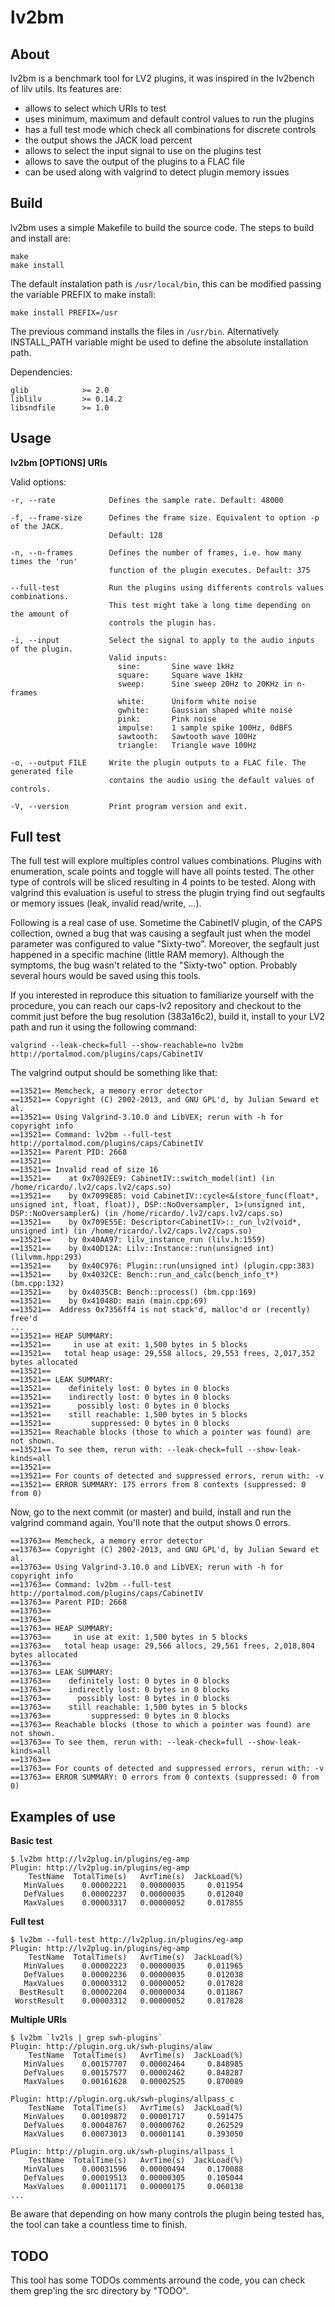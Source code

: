 lv2bm
=====


About
-----

lv2bm is a benchmark tool for LV2 plugins, it was inspired in the lv2bench of lilv utils.
Its features are:

- allows to select which URIs to test
- uses minimum, maximum and default control values to run the plugins
- has a full test mode which check all combinations for discrete controls
- the output shows the JACK load percent
- allows to select the input signal to use on the plugins test
- allows to save the output of the plugins to a FLAC file
- can be used along with valgrind to detect plugin memory issues


Build
-----

lv2bm uses a simple Makefile to build the source code.
The steps to build and install are:

    make
    make install

The default instalation path is `/usr/local/bin`, this can be modified passing
the variable PREFIX to make install:

    make install PREFIX=/usr

The previous command installs the files in `/usr/bin`. Alternatively INSTALL_PATH
variable might be used to define the absolute installation path.

Dependencies:

    glib            >= 2.0
    liblilv         >= 0.14.2
    libsndfile      >= 1.0


Usage
-----

**lv2bm [OPTIONS] URIs**

Valid options:

    -r, --rate            Defines the sample rate. Default: 48000

    -f, --frame-size      Defines the frame size. Equivalent to option -p of the JACK.
                          Default: 128

    -n, --n-frames        Defines the number of frames, i.e. how many times the 'run'
                          function of the plugin executes. Default: 375

    --full-test           Run the plugins using differents controls values combinations.
                          This test might take a long time depending on the amount of
                          controls the plugin has.

    -i, --input           Select the signal to apply to the audio inputs of the plugin.
                          Valid inputs:
                            sine:       Sine wave 1kHz
                            square:     Square wave 1kHz
                            sweep:      Sine sweep 20Hz to 20KHz in n-frames
                            white:      Uniform white noise
                            gwhite:     Gaussian shaped white noise
                            pink:       Pink noise
                            impulse:    1 sample spike 100Hz, 0dBFS
                            sawtooth:   Sawtooth wave 100Hz
                            triangle:   Triangle wave 100Hz

    -o, --output FILE     Write the plugin outputs to a FLAC file. The generated file
                          contains the audio using the default values of controls.

    -V, --version         Print program version and exit.


Full test
---------

The full test will explore multiples control values combinations. Plugins with enumeration,
scale points and toggle will have all points tested. The other type of controls will be
sliced resulting in 4 points to be tested. Along with valgrind this evaluation is useful to
stress the plugin trying find out segfaults or memory issues (leak, invalid read/write, ...).

Following is a real case of use. Sometime the CabinetIV plugin, of the CAPS collection, owned
a bug that was causing a segfault just when the model parameter was configured to value "Sixty-two".
Moreover, the segfault just happened in a specific machine (little RAM memory). Although the symptoms,
the bug wasn't related to the "Sixty-two" option. Probably several hours would be saved using this tools.

If you interested in reproduce this situation to familiarize yourself with the procedure, you can reach
our caps-lv2 repository and checkout to the commit just before the bug resolution (383a16c2), build it,
install to your LV2 path and run it using the following command:

    valgrind --leak-check=full --show-reachable=no lv2bm http://portalmod.com/plugins/caps/CabinetIV

The valgrind output should be something like that:

    ==13521== Memcheck, a memory error detector
    ==13521== Copyright (C) 2002-2013, and GNU GPL'd, by Julian Seward et al.
    ==13521== Using Valgrind-3.10.0 and LibVEX; rerun with -h for copyright info
    ==13521== Command: lv2bm --full-test http://portalmod.com/plugins/caps/CabinetIV
    ==13521== Parent PID: 2668
    ==13521==
    ==13521== Invalid read of size 16
    ==13521==    at 0x7092EE9: CabinetIV::switch_model(int) (in /home/ricardo/.lv2/caps.lv2/caps.so)
    ==13521==    by 0x7099E85: void CabinetIV::cycle<&(store_func(float*, unsigned int, float, float)), DSP::NoOversampler, 1>(unsigned int, DSP::NoOversampler&) (in /home/ricardo/.lv2/caps.lv2/caps.so)
    ==13521==    by 0x709E55E: Descriptor<CabinetIV>::_run_lv2(void*, unsigned int) (in /home/ricardo/.lv2/caps.lv2/caps.so)
    ==13521==    by 0x40AA97: lilv_instance_run (lilv.h:1559)
    ==13521==    by 0x40D12A: Lilv::Instance::run(unsigned int) (lilvmm.hpp:293)
    ==13521==    by 0x40C976: Plugin::run(unsigned int) (plugin.cpp:383)
    ==13521==    by 0x4032CE: Bench::run_and_calc(bench_info_t*) (bm.cpp:132)
    ==13521==    by 0x4035CB: Bench::process() (bm.cpp:169)
    ==13521==    by 0x41048D: main (main.cpp:69)
    ==13521==  Address 0x7356ff4 is not stack'd, malloc'd or (recently) free'd
    ...
    ==13521== HEAP SUMMARY:
    ==13521==     in use at exit: 1,500 bytes in 5 blocks
    ==13521==   total heap usage: 29,558 allocs, 29,553 frees, 2,017,352 bytes allocated
    ==13521==
    ==13521== LEAK SUMMARY:
    ==13521==    definitely lost: 0 bytes in 0 blocks
    ==13521==    indirectly lost: 0 bytes in 0 blocks
    ==13521==      possibly lost: 0 bytes in 0 blocks
    ==13521==    still reachable: 1,500 bytes in 5 blocks
    ==13521==         suppressed: 0 bytes in 0 blocks
    ==13521== Reachable blocks (those to which a pointer was found) are not shown.
    ==13521== To see them, rerun with: --leak-check=full --show-leak-kinds=all
    ==13521==
    ==13521== For counts of detected and suppressed errors, rerun with: -v
    ==13521== ERROR SUMMARY: 175 errors from 8 contexts (suppressed: 0 from 0)

Now, go to the next commit (or master) and build, install and run the valgrind command again. You'll
note that the output shows 0 errors.

    ==13763== Memcheck, a memory error detector
    ==13763== Copyright (C) 2002-2013, and GNU GPL'd, by Julian Seward et al.
    ==13763== Using Valgrind-3.10.0 and LibVEX; rerun with -h for copyright info
    ==13763== Command: lv2bm --full-test http://portalmod.com/plugins/caps/CabinetIV
    ==13763== Parent PID: 2668
    ==13763==
    ==13763==
    ==13763== HEAP SUMMARY:
    ==13763==     in use at exit: 1,500 bytes in 5 blocks
    ==13763==   total heap usage: 29,566 allocs, 29,561 frees, 2,018,804 bytes allocated
    ==13763==
    ==13763== LEAK SUMMARY:
    ==13763==    definitely lost: 0 bytes in 0 blocks
    ==13763==    indirectly lost: 0 bytes in 0 blocks
    ==13763==      possibly lost: 0 bytes in 0 blocks
    ==13763==    still reachable: 1,500 bytes in 5 blocks
    ==13763==         suppressed: 0 bytes in 0 blocks
    ==13763== Reachable blocks (those to which a pointer was found) are not shown.
    ==13763== To see them, rerun with: --leak-check=full --show-leak-kinds=all
    ==13763==
    ==13763== For counts of detected and suppressed errors, rerun with: -v
    ==13763== ERROR SUMMARY: 0 errors from 0 contexts (suppressed: 0 from 0)


Examples of use
---------------

**Basic test**

    $ lv2bm http://lv2plug.in/plugins/eg-amp
    Plugin: http://lv2plug.in/plugins/eg-amp
        TestName  TotalTime(s)   AvrTime(s)  JackLoad(%)
       MinValues    0.00002221   0.00000035     0.011954
       DefValues    0.00002237   0.00000035     0.012040
       MaxValues    0.00003317   0.00000052     0.017855

**Full test**

    $ lv2bm --full-test http://lv2plug.in/plugins/eg-amp
    Plugin: http://lv2plug.in/plugins/eg-amp
        TestName  TotalTime(s)   AvrTime(s)  JackLoad(%)
       MinValues    0.00002223   0.00000035     0.011965
       DefValues    0.00002236   0.00000035     0.012038
       MaxValues    0.00003312   0.00000052     0.017828
      BestResult    0.00002204   0.00000034     0.011867
     WorstResult    0.00003312   0.00000052     0.017828

**Multiple URIs**

    $ lv2bm `lv2ls | grep swh-plugins`
    Plugin: http://plugin.org.uk/swh-plugins/alaw
        TestName  TotalTime(s)   AvrTime(s)  JackLoad(%)
       MinValues    0.00157707   0.00002464     0.848985
       DefValues    0.00157577   0.00002462     0.848287
       MaxValues    0.00161628   0.00002525     0.870089

    Plugin: http://plugin.org.uk/swh-plugins/allpass_c
        TestName  TotalTime(s)   AvrTime(s)  JackLoad(%)
       MinValues    0.00109872   0.00001717     0.591475
       DefValues    0.00048767   0.00000762     0.262529
       MaxValues    0.00073013   0.00001141     0.393050

    Plugin: http://plugin.org.uk/swh-plugins/allpass_l
        TestName  TotalTime(s)   AvrTime(s)  JackLoad(%)
       MinValues    0.00031596   0.00000494     0.170088
       DefValues    0.00019513   0.00000305     0.105044
       MaxValues    0.00011171   0.00000175     0.060138
    ...

Be aware that depending on how many controls the plugin being tested has, the tool can take
a countless time to finish.


TODO
----

This tool has some TODOs comments arround the code, you can check them
grep'ing the src directory by "TODO".
